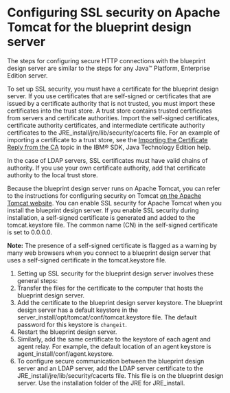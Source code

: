 # Configuring SSL security on Apache Tomcat for the blueprint design server

The steps for configuring secure HTTP connections with the blueprint design server are similar to the steps for any Java™ Platform, Enterprise Edition server.

To set up SSL security, you must have a certificate for the blueprint design server. If you use certificates that are self-signed or certificates that are issued by a certificate authority that is not trusted, you must import these certificates into the trust store. A trust store contains trusted certificates from servers and certificate authorities. Import the self-signed certificates, certificate authority certificates, and intermediate certificate authority certificates to the JRE\_install/jre/lib/security/cacerts file. For an example of importing a certificate to a trust store, see the [Importing the Certificate Reply from the CA](http://www.ibm.com/support/knowledgecenter/SSYKE2_7.0.0/com.ibm.java.security.component.70.doc/security-component/keytoolDocs/ex_importcertreply.html) topic in the IBM® SDK, Java Technology Edition help.

In the case of LDAP servers, SSL certificates must have valid chains of authority. If you use your own certificate authority, add that certificate authority to the local trust store.

Because the blueprint design server runs on Apache Tomcat, you can refer to the instructions for configuring security on Tomcat [on the Apache Tomcat website](http://tomcat.apache.org/tomcat-6.0-doc/ssl-howto.html#Certificates). You can enable SSL security for Apache Tomcat when you install the blueprint design server. If you enable SSL security during installation, a self-signed certificate is generated and added to the tomcat.keystore file. The common name \(CN\) in the self-signed certificate is set to 0.0.0.0.

**Note:** The presence of a self-signed certificate is flagged as a warning by many web browsers when you connect to a blueprint design server that uses a self-signed certificate in the tomcat.keystore file.

1.  Setting up SSL security for the blueprint design server involves these general steps:
2.   Transfer the files for the certificate to the computer that hosts the blueprint design server. 
3.   Add the certificate to the blueprint design server keystore. The blueprint design server has a default keystore in the server\_install/opt/tomcat/conf/tomcat.keystore file. The default password for this keystore is `changeit`.
4.   Restart the blueprint design server. 
5.   Similarly, add the same certificate to the keystore of each agent and agent relay. For example, the default location of an agent keystore is agent\_install/conf/agent.keystore.
6.   To configure secure communication between the blueprint design server and an LDAP server, add the LDAP server certificate to the JRE\_install/jre/lib/security/cacerts file. This file is on the blueprint design server. Use the installation folder of the JRE for JRE\_install. 

